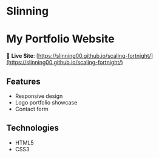 # Slinning
# My Portfolio Website

🚀 **Live Site**: [https://slinning00.github.io/scaling-fortnight/](https://slinning00.github.io/scaling-fortnight/)

## Features
- Responsive design
- Logo portfolio showcase
- Contact form

## Technologies
- HTML5
- CSS3
